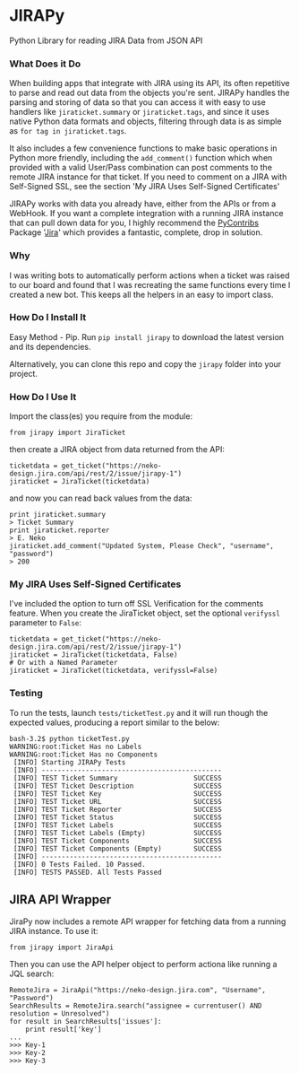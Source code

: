 # JIRAPy
Python Library for reading JIRA Data from JSON API

### What Does it Do
When building apps that integrate with JIRA using its API, its often repetitive to parse and read out data from the objects you're sent. JIRAPy handles the parsing and storing of data so that you can access it with easy to use handlers like `jiraticket.summary` or `jiraticket.tags`, and since it uses native Python data formats and objects, filtering through data is as simple as `for tag in jiraticket.tags`.

It also includes a few convenience functions to make basic operations in Python more friendly, including the `add_comment()` function which when provided with a valid User/Pass combination can post comments to the remote JIRA instance for that ticket. If you need to comment on a JIRA with Self-Signed SSL, see the section 'My JIRA Uses Self-Signed Certificates'

JIRAPy works with data you already have, either from the APIs or from a WebHook. If you want a complete integration with a running JIRA instance that can pull down data for you, I highly recommend the [PyContribs](https://github.com/pycontribs) Package '[Jira](https://github.com/pycontribs/jira)' which provides a fantastic, complete, drop in solution.

### Why
I was writing bots to automatically perform actions when a ticket was raised to our board and found that I was recreating the same functions every time I created a new bot. This keeps all the helpers in an easy to import class.

### How Do I Install It
Easy Method - Pip. Run `pip install jirapy` to download the latest version and its dependencies.

Alternatively, you can clone this repo and copy the `jirapy` folder into your project.

### How Do I Use It
Import the class(es) you require from the module:

`from jirapy import JiraTicket`

then create a JIRA object from data returned from the API:

```
ticketdata = get_ticket("https://neko-design.jira.com/api/rest/2/issue/jirapy-1")
jiraticket = JiraTicket(ticketdata)
```

and now you can read back values from the data:

```
print jiraticket.summary
> Ticket Summary
print jiraticket.reporter
> E. Neko
jiraticket.add_comment("Updated System, Please Check", "username", "password")
> 200
```

### My JIRA Uses Self-Signed Certificates
I've included the option to turn off SSL Verification for the comments feature. When you create the JiraTicket object, set the optional `verifyssl` parameter to `False`:

```
ticketdata = get_ticket("https://neko-design.jira.com/api/rest/2/issue/jirapy-1")
jiraticket = JiraTicket(ticketdata, False)
# Or with a Named Parameter
jiraticket = JiraTicket(ticketdata, verifyssl=False)
```

### Testing
To run the tests, launch `tests/ticketTest.py` and it will run though the expected values, producing a report similar to the below:

```
bash-3.2$ python ticketTest.py
WARNING:root:Ticket Has no Labels
WARNING:root:Ticket Has no Components
 [INFO] Starting JIRAPy Tests
 [INFO] ---------------------------------------------
 [INFO] TEST Ticket Summary                   SUCCESS
 [INFO] TEST Ticket Description               SUCCESS
 [INFO] TEST Ticket Key                       SUCCESS
 [INFO] TEST Ticket URL                       SUCCESS
 [INFO] TEST Ticket Reporter                  SUCCESS
 [INFO] TEST Ticket Status                    SUCCESS
 [INFO] TEST Ticket Labels                    SUCCESS
 [INFO] TEST Ticket Labels (Empty)            SUCCESS
 [INFO] TEST Ticket Components                SUCCESS
 [INFO] TEST Ticket Components (Empty)        SUCCESS
 [INFO] ---------------------------------------------
 [INFO] 0 Tests Failed. 10 Passed.
 [INFO] TESTS PASSED. All Tests Passed
```

## JIRA API Wrapper

JiraPy now includes a remote API wrapper for fetching data from a running JIRA instance. To use it:

`from jirapy import JiraApi`

Then you can use the API helper object to perform actiona like running a JQL search:

```
RemoteJira = JiraApi("https://neko-design.jira.com", "Username", "Password")
SearchResults = RemoteJira.search("assignee = currentuser() AND resolution = Unresolved")
for result in SearchResults['issues']:
    print result['key']
...
>>> Key-1
>>> Key-2
>>> Key-3
```